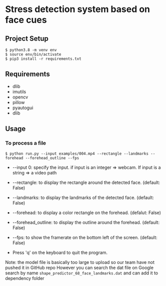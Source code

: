 # Stress detection system based on face cues

## Project Setup

```
$ python3.8 -m venv env
$ source env/bin/activate
$ pip3 install -r requirements.txt
```

## Requirements
* dlib
* imutils
* opencv
* pillow
* pyautogui
* dlib

## Usage
### To process a file
```
$ python run.py --input examples/004.mp4 --rectangle --landmarks --forehead --forehead_outline --fps
```

* --input 0: specify the input. if input is an integer => webcam. If input is a string => a video path
* --rectangle: to display the rectangle around the detected face. (default: False)
* --landmarks: to display the landmarks of the detected face. (default: False)
* --forehead: to display a color rectangle on the forehead. (defalut: False)
* --forehead_outline: to display the outline around the forehead. (default: False)
* --fps: to show the framerate on the bottom left of the screen. (default: False)

* Press 'q' on the keyboard to quit the program.


Note: the model file is basically too large to upload so our team have not pushed it in GitHub repo
However you can search the dat file on Google search by name ```shape_predictor_68_face_landmarks.dat``` and can add it to dependency folder
